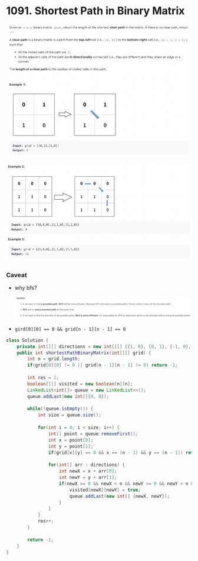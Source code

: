 # 1091. Shortest Path in Binary Matrix

![Untitled](1091%20Shortest%20Path%20in%20Binary%20Matrix%209b4a8a1e14bf43618f48f8f5d16ee54f/Untitled.png)

![Untitled](1091%20Shortest%20Path%20in%20Binary%20Matrix%209b4a8a1e14bf43618f48f8f5d16ee54f/Untitled%201.png)

### Caveat

- why bfs?
    
    ![Untitled](1091%20Shortest%20Path%20in%20Binary%20Matrix%209b4a8a1e14bf43618f48f8f5d16ee54f/Untitled%202.png)
    
- `gird[0][0] == 0 && grid[n - 1][n - 1] == 0`

```java
class Solution {
    private int[][] directions = new int[][] {{1, 0}, {0, 1}, {-1, 0}, {0, -1}, {1, 1}, {-1, 1}, {1, -1}, {-1, -1}};
    public int shortestPathBinaryMatrix(int[][] grid) {
        int n = grid.length;
        if(grid[0][0] != 0 || grid[n - 1][n - 1] != 0) return -1;
        
        int res = 1;
        boolean[][] visited = new boolean[n][n];
        LinkedList<int[]> queue = new LinkedList<>();
        queue.addLast(new int[]{0, 0});
        
        while(!queue.isEmpty()) {
            int size = queue.size();
            
            for(int i = 0; i < size; i++) {
                int[] point = queue.removeFirst();
                int x = point[0];
                int y = point[1];
                if(grid[x][y] == 0 && x == (n - 1) && y == (n - 1)) return res;
                
                for(int[] arr : directions) {
                    int newX = x + arr[0];
                    int newY = y + arr[1];
                    if(newX >= 0 && newX < n && newY >= 0 && newY < n && grid[newX][newY] == 0 && !visited[newX][newY]){
                        visited[newX][newY] = true;
                        queue.addLast(new int[] {newX, newY});
                    }
                }
            }
            res++;
        }
        
        return -1;
    }
}
```